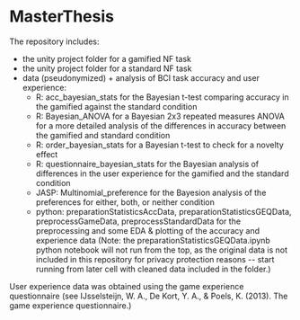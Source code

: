 # MasterThesis
The repository includes:
- the unity project folder for a gamified NF task
- the unity project folder for a standard NF task
- data (pseudonymized) + analysis of BCI task accuracy and user experience:
  * R: acc_bayesian_stats for the Bayesian t-test comparing accuracy in the gamified against the standard condition
  * R: Bayesian_ANOVA for a Bayesian 2x3 repeated measures ANOVA for a more detailed analysis of the differences in accuracy between the gamified and standard condition
  * R: order_bayesian_stats for a Bayesian t-test to check for a novelty effect
  * R: questionnaire_bayesian_stats for the Bayesian analysis of differences in the user experience for the gamified and the standard condition
  * JASP: Multinomial_preference for the Bayesion analysis of the preferences for either, both, or neither condition 
  * python: preparationStatisticsAccData, preparationStatisticsGEQData, preprocessGameData, preprocessStandardData for the preprocessing and some EDA & plotting of the accuracy and experience data 
(Note: the preparationStatisticsGEQData.ipynb python notebook will not run from the top, as the original data is not included in this repository for privacy protection reasons -- start running from later cell with cleaned data included in the folder.) 

User experience data was obtained using the game experience questionnaire (see IJsselsteijn, W. A., De Kort, Y. A., & Poels, K. (2013). The game experience questionnaire.)


